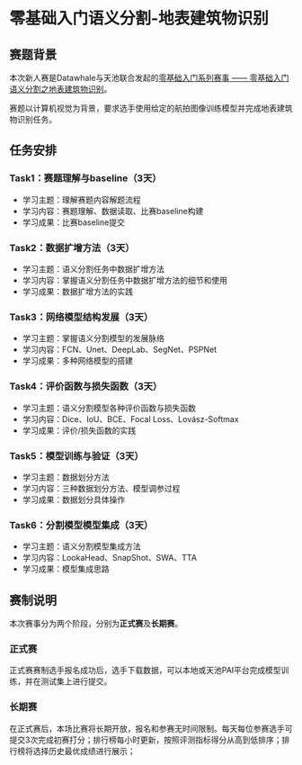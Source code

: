 # 零基础入门语义分割-地表建筑物识别

## 赛题背景

本次新人赛是Datawhale与天池联合发起的[零基础入门系列赛事 —— 零基础入门语义分割之地表建筑物识别](https://tianchi.aliyun.com/competition/entrance/531872/introduction)。

赛题以计算机视觉为背景，要求选手使用给定的航拍图像训练模型并完成地表建筑物识别任务。

## 任务安排

### Task1：赛题理解与baseline（3天）

- 学习主题：理解赛题内容解题流程
- 学习内容：赛题理解、数据读取、比赛baseline构建
- 学习成果：比赛baseline提交

### Task2：数据扩增方法（3天）

- 学习主题：语义分割任务中数据扩增方法
- 学习内容：掌握语义分割任务中数据扩增方法的细节和使用
- 学习成果：数据扩增方法的实践

### Task3：网络模型结构发展（3天）

- 学习主题：掌握语义分割模型的发展脉络
- 学习内容：FCN、Unet、DeepLab、SegNet、PSPNet
- 学习成果：多种网络模型的搭建

### Task4：评价函数与损失函数（3天）

- 学习主题：语义分割模型各种评价函数与损失函数
- 学习内容：Dice、IoU、BCE、Focal Loss、Lovász-Softmax 
- 学习成果：评价/损失函数的实践

### Task5：模型训练与验证（3天）

- 学习主题：数据划分方法
- 学习内容：三种数据划分方法、模型调参过程
- 学习成果：数据划分具体操作

### Task6：分割模型模型集成（3天）

- 学习主题：语义分割模型集成方法
- 学习内容：LookaHead、SnapShot、SWA、TTA
- 学习成果：模型集成思路

## 赛制说明

本次赛事分为两个阶段，分别为**正式赛**及**长期赛**。

### 正式赛

正式赛赛制选手报名成功后，选手下载数据，可以本地或天池PAI平台完成模型训练，并在测试集上进行提交。

### 长期赛

在正式赛后，本场比赛将长期开放，报名和参赛无时间限制。每天每位参赛选手可提交3次完成初赛打分；排行榜每小时更新，按照评测指标得分从高到低排序；排行榜将选择历史最优成绩进行展示；
